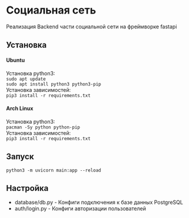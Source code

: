 # Социальная сеть
Реализация Backend части социальной сети на фреймворке fastapi
## Установка
#### Ubuntu
Установка python3:  
`sudo apt update`  
`sudo apt install python3 python3-pip`  
Установка зависимостей:  
`pip3 install -r requirements.txt` 
#### Arch Linux
Установка python3:  
`pacman -Sy python python-pip`  
Установка зависимостей:  
`pip3 install -r requirements.txt`  
## Запуск
`python3 -m uvicorn main:app --reload`
## Настройка
- database/db.py - Конфиги подключения к базе данных PostgreSQL
- auth/login.py - Конфиги авторизации пользователей
